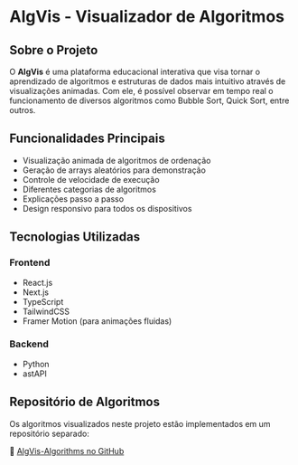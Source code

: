 # AlgVis - Visualizador de Algoritmos

## Sobre o Projeto

O **AlgVis** é uma plataforma educacional interativa que visa tornar o aprendizado de algoritmos e estruturas de dados mais intuitivo através de visualizações animadas. Com ele, é possível observar em tempo real o funcionamento de diversos algoritmos como Bubble Sort, Quick Sort, entre outros.

## Funcionalidades Principais

- Visualização animada de algoritmos de ordenação
- Geração de arrays aleatórios para demonstração
- Controle de velocidade de execução
- Diferentes categorias de algoritmos
- Explicações passo a passo
- Design responsivo para todos os dispositivos

## Tecnologias Utilizadas

### Frontend

- React.js
- Next.js
- TypeScript
- TailwindCSS
- Framer Motion (para animações fluidas)

### Backend

- Python
- astAPI

## Repositório de Algoritmos

Os algoritmos visualizados neste projeto estão implementados em um repositório separado:

🔗 [AlgVis-Algorithms no GitHub](https://github.com/joaocarlos-dev/AlgVis-Algorithms)
